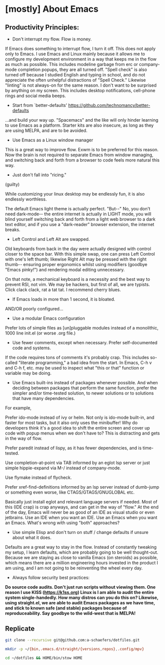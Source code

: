 # [mostly] About Emacs

## Productivity Principles:

- Don't interrupt my flow. Flow is money.

If Emacs does something to interrupt flow, I turn it off. This does not apply only to Emacs. I use Emacs and Linux mainly because it allows me to configure my development environment in a way that keeps me in the flow as much as possible. This includes modeline garbage from erc or company-mode completion popups, they are all turned off. "Spell check" is also turned off because I studied English and typing in school, and do not appreciate the often unhelpful distractions of "Spell Check." Likewise "linting" is not always-on for the same reason. I don't want to be surprised by anything on my screen. This includes desktop notifications, cell-phone rings and social media beeps.

- Start from `better-defaults' https://github.com/technomancy/better-defaults

...and build your way up. "Spacemacs" and the like will only hinder learning to use Emacs as a platform. Starter kits are also insecure, as long as they are using MELPA, and are to be avoided.

- Use Emacs as a Linux window manager

This is a great way to improve flow. Exwm is to be preferred for this reason. Now the brain is not required to separate Emacs from window managing, and switching back and forth from a browser to code feels more natural this way.

- Just don't fall into "ricing."

(guilty)

While customizing your linux desktop may be endlessly fun, it is also endlessly worthless.

The default Emacs light theme is actually perfect. "But--" No, you don't need dark-mode-- the entire internet is actually in LIGHT mode, you will blind yourself switching back and forth from a light web browser to a dark text editor, and if you use a "dark-reader" browser extension, the internet breaks.

- Left Control and Left Alt are swapped.

Old keyboards from back in the day were actually designed with control closer to the space bar. With this simple swap, one can press Left Control with one's left thumb; likewise Right Alt may be pressed with the right thumb-- ensuring proper ergonomics whilst using modifiers (goodbye "Emacs pinky!") and rendering modal editing unnecessary.

On that note, a mechanical keyboard is a necessity and the best way to prevent RSI, not vim. We may be hackers, but first of all, we are typists. Click clack clack, rat a tat tat. I recommend cherry blues.

- If Emacs loads in more than 1 second, it is bloated.

AND/OR poorly configured...

- Use a modular Emacs configuration

Prefer lots of simple files as [un]pluggable modules instead of a monolithic, 1000 line init.el (or worse .org file.)

- Use fewer comments, except when necessary. Prefer self-documented code and systems.

If the code requires tons of comments it's probably crap. This includes so-called "literate programming," a bad idea from the start. In Emacs, C-h v and C-h f, etc. may be used to inspect what "this or that" function or variable may be doing.

- Use Emacs built-ins instead of packages whenever possible. And when deciding between packages that perform the same function, prefer the simpler and/or time-tested solution, to newer solutions or to solutions that have many dependencies.

For example,

Prefer ido-mode instead of ivy or helm. Not only is ido-mode built-in, and faster for most tasks, but it also only uses the minibuffer! Why do developers think it's a good idea to shift the entire screen and cover up code with popup menus when we don't have to? This is distracting and gets in the way of flow.

Prefer paredit instead of lispy, as it has fewer dependencies, and is time-tested.

Use completion-at-point via TAB informed by an eglot lsp server or just simple hippie-expand via M-/ instead of company-mode.

Use flymake instead of flycheck.

Prefer xref-find-definitions informed by an lsp server instead of dumb-jump or something even worse, like CTAGS/GTAGS/GNUGLOBAL etc.

Basically just install eglot and relevant language servers if needed. Most of this (IDE crap) is crap anyways, and can get in the way of "flow." At the end of the day, Emacs will never be as good of an IDE as visual studio or even jetbrains. Use an IDE when you want an IDE. Use an Emacs when you want an Emacs. What's wrong with using "both" approaches?

- Use simple Elisp and don't turn on stuff / change defaults if unsure about what it does.

Defaults are a great way to stay in the flow. Instead of constantly tweaking my setup, I learn defaults, which are probably going to be well thought-out. Because we are staying as close to vanilla Emacs (on steroids) as possible, which means there are a million engineering hours invested in the product I am using, and I am not going to be reinventing the wheel every day.

- Always follow security best practices:

**Do source code audits. Don't just run scripts without viewing them. One reason I use KISS (https://k1ss.org) Linux is I am able to audit the entire system single-handedly. How many distros can you do this on? Likewise, using straight.el, we are able to audit Emacs packages as we have time, and stick to known safe (and stable) packages because of reproduceability. Say goodbye to the wild-west that is MELPA!**

## Replicate
```bash
git clone --recursive git@github.com:a-schaefers/dotfiles.git

mkdir -p ~/{bin,.emacs.d/straight/{versions,repos},.config/mpv}

cd ~/dotfiles && HOME/bin/stow HOME
```
